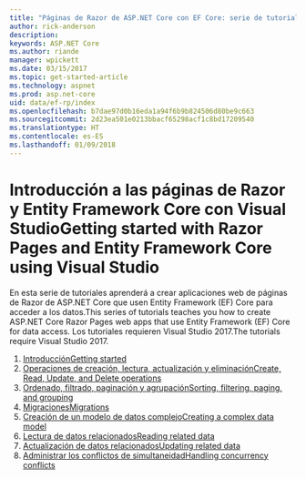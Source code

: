```yaml
---
title: "Páginas de Razor de ASP.NET Core con EF Core: serie de tutoriales"
author: rick-anderson
description: 
keywords: ASP.NET Core
ms.author: riande
manager: wpickett
ms.date: 03/15/2017
ms.topic: get-started-article
ms.technology: aspnet
ms.prod: asp.net-core
uid: data/ef-rp/index
ms.openlocfilehash: b7dae97d0b16eda1a94f6b9b824506d80be9c663
ms.sourcegitcommit: 2d23ea501e0213bbacf65298acf1c8bd17209540
ms.translationtype: HT
ms.contentlocale: es-ES
ms.lasthandoff: 01/09/2018
---
```

# <a name="getting-started-with-razor-pages-and-entity-framework-core-using-visual-studio"></a><span data-ttu-id="f329a-103">Introducción a las páginas de Razor y Entity Framework Core con Visual Studio</span><span class="sxs-lookup"><span data-stu-id="f329a-103">Getting started with Razor Pages and Entity Framework Core using Visual Studio</span></span>

<span data-ttu-id="f329a-104">En esta serie de tutoriales aprenderá a crear aplicaciones web de páginas de Razor de ASP.NET Core que usen Entity Framework (EF) Core para acceder a los datos.</span><span class="sxs-lookup"><span data-stu-id="f329a-104">This series of tutorials teaches you how to create ASP.NET Core Razor Pages web apps that use Entity Framework (EF) Core for data access.</span></span> <span data-ttu-id="f329a-105">Los tutoriales requieren Visual Studio 2017.</span><span class="sxs-lookup"><span data-stu-id="f329a-105">The tutorials require Visual Studio 2017.</span></span>

1. [<span data-ttu-id="f329a-106">Introducción</span><span class="sxs-lookup"><span data-stu-id="f329a-106">Getting started</span></span>](xref:data/ef-rp/intro)
1. [<span data-ttu-id="f329a-107">Operaciones de creación, lectura, actualización y eliminación</span><span class="sxs-lookup"><span data-stu-id="f329a-107">Create, Read, Update, and Delete operations</span></span>](xref:data/ef-rp/crud)
1. [<span data-ttu-id="f329a-108">Ordenado, filtrado, paginación y agrupación</span><span class="sxs-lookup"><span data-stu-id="f329a-108">Sorting, filtering, paging, and grouping</span></span>](xref:data/ef-rp/sort-filter-page)
1. [<span data-ttu-id="f329a-109">Migraciones</span><span class="sxs-lookup"><span data-stu-id="f329a-109">Migrations</span></span>](xref:data/ef-rp/migrations)
1. [<span data-ttu-id="f329a-110">Creación de un modelo de datos complejo</span><span class="sxs-lookup"><span data-stu-id="f329a-110">Creating a complex data model</span></span>](xref:data/ef-rp/complex-data-model)
1. [<span data-ttu-id="f329a-111">Lectura de datos relacionados</span><span class="sxs-lookup"><span data-stu-id="f329a-111">Reading related data</span></span>](xref:data/ef-rp/read-related-data)
1. [<span data-ttu-id="f329a-112">Actualización de datos relacionados</span><span class="sxs-lookup"><span data-stu-id="f329a-112">Updating related data</span></span>](xref:data/ef-rp/update-related-data)
1. [<span data-ttu-id="f329a-113">Administrar los conflictos de simultaneidad</span><span class="sxs-lookup"><span data-stu-id="f329a-113">Handling concurrency conflicts</span></span>](xref:data/ef-rp/concurrency)
